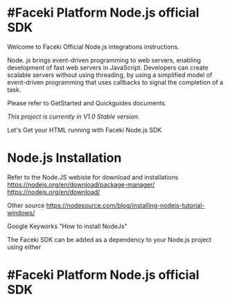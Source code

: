 <h1>#Faceki Platform Node.js official SDK</h1>

Welcome to Faceki Official Node.js integrations instructions.

Node. js brings event-driven programming to web servers, enabling development of fast web servers in JavaScript. Developers can create scalable servers without using threading, by using a simplified model of event-driven programming that uses callbacks to signal the completion of a task.

Please refer to GetStarted and Quickguides documents. 

<i>This project is currently in V1.0 Stable version. </i>

Let's Get your HTML running with Faceki Node.js SDK 

<h1>Node.js Installation</h1>

Refer to the Node.JS webiste for download and installations https://nodejs.org/en/download/package-manager/ 
https://nodejs.org/en/download/ 

Other source https://nodesource.com/blog/installing-nodejs-tutorial-windows/ 

Google Keyworks "How to install NodeJs" 

The Faceki SDK can be added as a dependency to your Node.js project using either

<h1>#Faceki Platform Node.js official SDK</h1>
